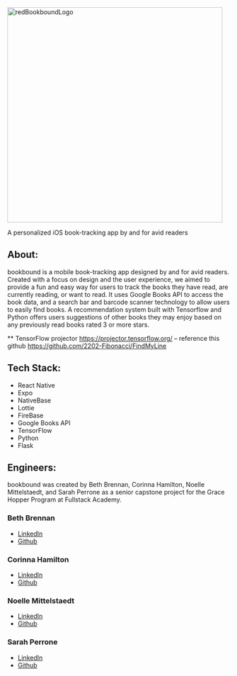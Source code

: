 <img width="486" alt="redBookboundLogo" src="https://user-images.githubusercontent.com/79483567/180300419-91b4302b-8d27-4d86-b91c-1db216170c5d.png">

A personalized iOS book-tracking app by and for avid readers

## About:

bookbound is a mobile book-tracking app designed by and for avid readers. Created with a focus on design and the user experience, we aimed to provide a fun and easy way for users to track the books they have read, are currently reading, or want to read. It uses Google Books API to access the book data, and a search bar and barcode scanner technology to allow users to easily find books. A recommendation system built with Tensorflow and Python offers users suggestions of other books they may enjoy based on any previously read books rated 3 or more stars.

\*\* TensorFlow projector
https://projector.tensorflow.org/
– reference this github https://github.com/2202-Fibonacci/FindMyLine

## Tech Stack:

- React Native
- Expo
- NativeBase
- Lottie
- FireBase
- Google Books API
- TensorFlow
- Python
- Flask

## Engineers:

bookbound was created by Beth Brennan, Corinna Hamilton, Noelle Mittelstaedt, and Sarah Perrone as a senior capstone project for the Grace Hopper Program at Fullstack Academy.

### Beth Brennan

- [LinkedIn](https://www.linkedin.com/in/bethbrennan2/)
- [Github](https://github.com/beth-brennan)

### Corinna Hamilton

- [LinkedIn](https://www.linkedin.com/in/corinna-hamilton/)
- [Github](https://github.com/corinnahamilton)

### Noelle Mittelstaedt

- [LinkedIn](https://www.linkedin.com/in/noellemittelstaedt/)
- [Github](https://github.com/NoelleMittel)

### Sarah Perrone

- [LinkedIn](https://www.linkedin.com/in/sarah-perrone/)
- [Github](https://github.com/spilly0)
